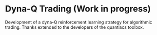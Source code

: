 # Dyna-Q Trading (Work in progress)
Development of a dyna-Q reinforcement learning strategy for algorithmic trading. Thanks extended to the developers of the quantiacs toolbox.
